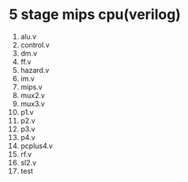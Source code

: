 # 5 stage mips cpu(verilog)
1. alu.v
2. control.v
3. dm.v
4. ff.v
5. hazard.v
6. im.v
7. mips.v
8. mux2.v
9. mux3.v
10. p1.v
11. p2.v
12. p3.v
13. p4.v
14. pcplus4.v
15. rf.v
16. sl2.v
17. test 
<!--stackedit_data:
eyJoaXN0b3J5IjpbLTE5MzQxNzQ0MjFdfQ==
-->